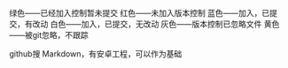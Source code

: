 绿色——已经加入控制暂未提交
红色——未加入版本控制
蓝色——加入，已提交，有改动
白色——加入，已提交，无改动
灰色——版本控制已忽略文件
黄色——被git忽略，不跟踪

github搜 Markdown，有安卓工程，可以作为基础
